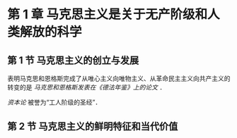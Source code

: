 # 第 1 章 马克思主义是关于无产阶级和人类解放的科学

## 第 1 节 马克思主义的创立与发展

表明马克思和恩格斯完成了从唯心主义向唯物主义、从革命民主主义向共产主义的转变的是 _马克思和恩格斯发表在《德法年鉴》上的论文_ ．

_资本论_ 被誉为“工人阶级的圣经”．

## 第 2 节 马克思主义的鲜明特征和当代价值


